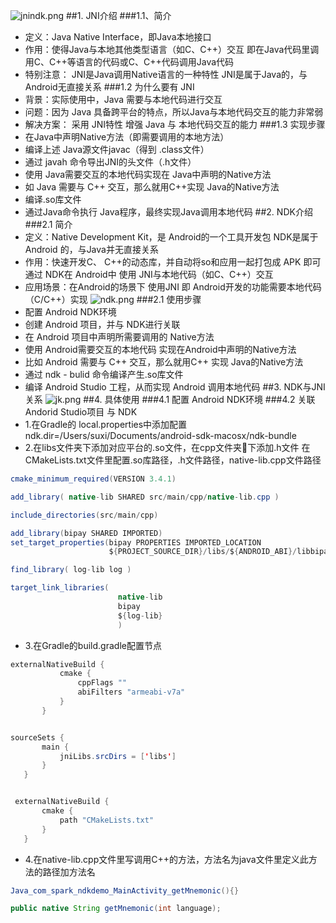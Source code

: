 ![jnindk.png](http://upload-images.jianshu.io/upload_images/944365-60fa6d70408d1388.png?imageMogr2/auto-orient/strip%7CimageView2/2/w/1240)
##1. JNI介绍
###1.1、简介
* 定义：Java Native Interface，即Java本地接口
* 作用：使得Java与本地其他类型语言（如C、C++）交互
即在Java代码里调用C、C++等语言的代码或C、C++代码调用Java代码
* 特别注意：
JNI是Java调用Native语言的一种特性
JNI是属于Java的，与Android无直接关系
###1.2 为什么要有 JNI
* 背景：实际使用中，Java 需要与本地代码进行交互
* 问题：因为 Java 具备跨平台的特点，所以Java与本地代码交互的能力非常弱
* 解决方案： 采用 JNI特性 增强 Java 与 本地代码交互的能力
###1.3 实现步骤
* 在Java中声明Native方法（即需要调用的本地方法）
* 编译上述 Java源文件javac（得到 .class文件）
* 通过 javah 命令导出JNI的头文件（.h文件）
* 使用 Java需要交互的本地代码实现在 Java中声明的Native方法
* 如 Java 需要与 C++ 交互，那么就用C++实现 Java的Native方法
* 编译.so库文件
* 通过Java命令执行 Java程序，最终实现Java调用本地代码
##2. NDK介绍
###2.1 简介
* 定义：Native Development Kit，是 Android的一个工具开发包 
NDK是属于 Android 的，与Java并无直接关系
* 作用：快速开发C、 C++的动态库，并自动将so和应用一起打包成 APK 
即可通过 NDK在 Android中 使用 JNI与本地代码（如C、C++）交互
* 应用场景：在Android的场景下 使用JNI
即 Android开发的功能需要本地代码（C/C++）实现
![ndk.png](http://upload-images.jianshu.io/upload_images/944365-f66342df568ef7aa.png?imageMogr2/auto-orient/strip%7CimageView2/2/w/1240)
###2.1 使用步骤
* 配置 Android NDK环境
* 创建 Android 项目，并与 NDK进行关联
* 在 Android 项目中声明所需要调用的 Native方法
* 使用 Android需要交互的本地代码 实现在Android中声明的Native方法 
* 比如 Android 需要与 C++ 交互，那么就用C++ 实现 Java的Native方法
* 通过 ndk - bulid 命令编译产生.so库文件
* 编译 Android Studio 工程，从而实现 Android 调用本地代码
##3. NDK与JNI关系
![jk.png](http://upload-images.jianshu.io/upload_images/944365-6607e9321d3cbddd.png?imageMogr2/auto-orient/strip%7CimageView2/2/w/1240)
##4. 具体使用
###4.1 配置 Android NDK环境
###4.2 关联 Andorid Studio项目 与 NDK
* 1.在Gradle的 local.properties中添加配置
ndk.dir=/Users/suxi/Documents/android-sdk-macosx/ndk-bundle
* 2.在libs文件夹下添加对应平台的.so文件，在cpp文件夹下添加.h文件
在CMakeLists.txt文件里配置.so库路径，.h文件路径，native-lib.cpp文件路径
```java
cmake_minimum_required(VERSION 3.4.1)

add_library( native-lib SHARED src/main/cpp/native-lib.cpp )

include_directories(src/main/cpp)

add_library(bipay SHARED IMPORTED)
set_target_properties(bipay PROPERTIES IMPORTED_LOCATION
                      ${PROJECT_SOURCE_DIR}/libs/${ANDROID_ABI}/libbipay.so )

find_library( log-lib log )

target_link_libraries(
                        native-lib
                        bipay
                        ${log-lib}
                        )

```
* 3.在Gradle的build.gradle配置节点
 
 ```java
 externalNativeBuild {
            cmake {
                cppFlags ""
                abiFilters "armeabi-v7a"
            }
        }


sourceSets {
        main {
            jniLibs.srcDirs = ['libs']
        }
    }


  externalNativeBuild {
        cmake {
            path "CMakeLists.txt"
        }
    }  
 ```
* 4.在native-lib.cpp文件里写调用C++的方法，方法名为java文件里定义此方法的路径加方法名
```java
Java_com_spark_ndkdemo_MainActivity_getMnemonic(){}

public native String getMnemonic(int language);
```
